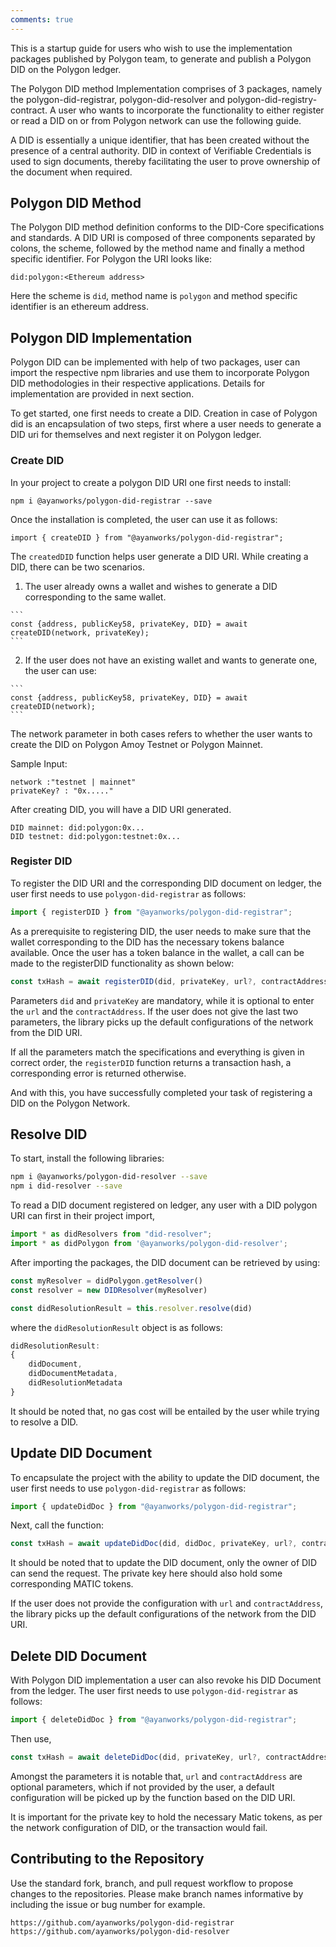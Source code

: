```yaml
---
comments: true
---
```


This is a startup guide for users who wish to use the implementation packages published by Polygon team, to generate and publish a Polygon DID on the Polygon ledger.

The Polygon DID method Implementation comprises of 3 packages, namely the polygon-did-registrar, polygon-did-resolver and polygon-did-registry-contract. A user who wants to incorporate the functionality to either register or read a DID on or from Polygon network can use the following guide.

A DID is essentially a unique identifier, that has been created without the presence of a central authority.  DID in context of Verifiable Credentials is used to sign documents, thereby facilitating the user to prove ownership of the document when required.

## Polygon DID Method

The Polygon DID method definition conforms to the DID-Core specifications and standards. A DID URI is composed of three components separated by colons, the scheme, followed by the method name and finally a method specific identifier. For Polygon the URI looks like:

```
did:polygon:<Ethereum address>
```

Here the scheme is `did`, method name is `polygon` and method specific identifier is an ethereum address.

## Polygon DID Implementation

Polygon DID can be implemented with help of two packages, user can import the respective npm libraries and use them to incorporate Polygon DID methodologies in their respective applications. Details for implementation are provided in next section.

To get started, one first needs to create a DID. Creation in case of Polygon did is an encapsulation of two steps, first where a user needs to generate a DID uri for themselves and next register it on Polygon ledger.

### Create DID

In your project to create a polygon DID URI one first needs to install:

```
npm i @ayanworks/polygon-did-registrar --save
```

Once the installation is completed, the user can use it as follows:

```
import { createDID } from "@ayanworks/polygon-did-registrar";
```

The `createdDID` function helps user generate a DID URI. While creating a DID, there can be two scenarios.

  1. The user already owns a wallet and wishes to generate a DID corresponding to the same wallet.

    ```
    const {address, publicKey58, privateKey, DID} = await createDID(network, privateKey);
    ```

  2. If the user does not have an existing wallet and wants to generate one, the user can use:

    ```
    const {address, publicKey58, privateKey, DID} = await createDID(network);
    ```

The network parameter in both cases refers to whether the user wants to create the DID on Polygon Amoy Testnet or Polygon Mainnet.

Sample Input:

```
network :"testnet | mainnet"
privateKey? : "0x....."
```

After creating DID, you will have a DID URI generated.

```
DID mainnet: did:polygon:0x...
DID testnet: did:polygon:testnet:0x...
```

### Register DID

To register the DID URI and the corresponding DID document on ledger, the user first needs to use `polygon-did-registrar` as follows:

```js
import { registerDID } from "@ayanworks/polygon-did-registrar";
```

As a prerequisite to registering DID, the user needs to make sure that the wallet corresponding to the DID has the necessary tokens balance available. Once the user has a token balance in the wallet, a call can be made to the registerDID functionality as shown below:

```js
const txHash = await registerDID(did, privateKey, url?, contractAddress?);
```

Parameters `did` and `privateKey` are mandatory, while it is optional to enter the `url` and the `contractAddress`. If the user does not give the last two parameters, the library picks up the default configurations of the network from the DID URI.

If all the parameters match the specifications and everything is given in correct order, the `registerDID` function returns a transaction hash, a corresponding error is returned otherwise.

And with this, you have successfully completed your task of registering a DID on the Polygon Network.

## Resolve DID

To start, install the following libraries:

```bash
npm i @ayanworks/polygon-did-resolver --save
npm i did-resolver --save
```

To read a DID document registered on ledger, any user with a DID polygon URI can first in their project import,

```js
import * as didResolvers from "did-resolver";
import * as didPolygon from '@ayanworks/polygon-did-resolver';
```

After importing the packages, the DID document can be retrieved by using:

```js
const myResolver = didPolygon.getResolver()
const resolver = new DIDResolver(myResolver)

const didResolutionResult = this.resolver.resolve(did)
```

where the `didResolutionResult` object is as follows:

```js
didResolutionResult:
{
    didDocument,
    didDocumentMetadata,
    didResolutionMetadata
}
```

It should be noted that, no gas cost will be entailed by the user while trying to resolve a DID.

## Update DID Document

To encapsulate the project with the ability to update the DID document, the user first needs to use `polygon-did-registrar` as follows:

```js
import { updateDidDoc } from "@ayanworks/polygon-did-registrar";
```

Next, call the function:

```js
const txHash = await updateDidDoc(did, didDoc, privateKey, url?, contractAddress?);
```

It should be noted that to update the DID document, only the owner of DID can send the request. The private key here should also hold some corresponding MATIC tokens.

If the user does not provide the configuration with `url` and `contractAddress`, the library picks up the default configurations of the network from the DID URI.

## Delete DID Document

With Polygon DID implementation a user can also revoke his DID Document from the ledger. The user first needs to use `polygon-did-registrar` as follows:

```js
import { deleteDidDoc } from "@ayanworks/polygon-did-registrar";
```

Then use,

```js
const txHash = await deleteDidDoc(did, privateKey, url?, contractAddress?);
```

Amongst the parameters it is notable that, `url` and `contractAddress` are optional parameters, which if not provided by the user, a default configuration will be picked up by the function based on the DID URI.

It is important for the private key to hold the necessary Matic tokens, as per the network configuration of DID, or the transaction would fail.

## Contributing to the Repository

Use the standard fork, branch, and pull request workflow to propose changes to the repositories. Please make branch names informative by including the issue or bug number for example.

```
https://github.com/ayanworks/polygon-did-registrar
https://github.com/ayanworks/polygon-did-resolver
```
